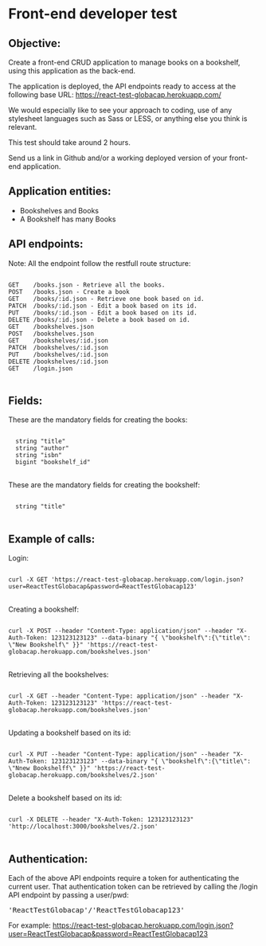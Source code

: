 # Front-end developer test

Objective:
----------
Create a front-end CRUD application to manage books on a bookshelf, using this application as the back-end.

The application is deployed, the API endpoints ready to access at the following base URL:
https://react-test-globacap.herokuapp.com/

We would especially like to see your approach to coding, use of any stylesheet languages such as Sass or LESS, or anything else you think is relevant.

This test should take around 2 hours.

Send us a link in Github and/or a working deployed version of your front-end application.

Application entities:
------------------------------------
- Bookshelves and Books
- A Bookshelf has many Books

API endpoints:
--------------------------
Note:
All the endpoint follow the restfull route structure:
<pre>
<code>
GET    /books.json - Retrieve all the books.
POST   /books.json - Create a book
GET    /books/:id.json - Retrieve one book based on id.
PATCH  /books/:id.json - Edit a book based on its id.
PUT    /books/:id.json - Edit a book based on its id.
DELETE /books/:id.json - Delete a book based on id.
GET    /bookshelves.json
POST   /bookshelves.json
GET    /bookshelves/:id.json
PATCH  /bookshelves/:id.json
PUT    /bookshelves/:id.json
DELETE /bookshelves/:id.json
GET    /login.json
</code>
</pre>

Fields:
-------
These are the mandatory fields for creating the books:

<pre>
<code>
  string "title"
  string "author"
  string "isbn"
  bigint "bookshelf_id"
</code>
</pre>

These are the mandatory fields for creating the bookshelf:
<pre>
<code>
  string "title"
</code>
</pre>

Example of calls:
-----------------

Login:
<pre>
<code>
curl -X GET 'https://react-test-globacap.herokuapp.com/login.json?user=ReactTestGlobacap&password=ReactTestGlobacap123'
</code>
</pre>

Creating a bookshelf:
<pre>
<code>
curl -X POST --header "Content-Type: application/json" --header "X-Auth-Token: 123123123123" --data-binary "{ \"bookshelf\":{\"title\": \"New Bookshelf\" }}" 'https://react-test-globacap.herokuapp.com/bookshelves.json'
</code>
</pre>

Retrieving all the bookshelves:
<pre>
<code>
curl -X GET --header "Content-Type: application/json" --header "X-Auth-Token: 123123123123" 'https://react-test-globacap.herokuapp.com/bookshelves.json'
</code>
</pre>

Updating a bookshelf based on its id:
<pre>
<code>
curl -X PUT --header "Content-Type: application/json" --header "X-Auth-Token: 123123123123" --data-binary "{ \"bookshelf\":{\"title\": \"Nnew Bookshelff\" }}" 'https://react-test-globacap.herokuapp.com/bookshelves/2.json'
</code>
</pre>

Delete a bookshelf based on its id:
<pre>
<code>
curl -X DELETE --header "X-Auth-Token: 123123123123" 'http://localhost:3000/bookshelves/2.json'
</code>
</pre>

Authentication:
---------------
Each of the above API endpoints require a token for authenticating the current user.
That authentication token can be retrieved by calling the /login API endpoint by passing a user/pwd:
<pre>'ReactTestGlobacap'/'ReactTestGlobacap123'</pre>

For example:
https://react-test-globacap.herokuapp.com/login.json?user=ReactTestGlobacap&password=ReactTestGlobacap123
